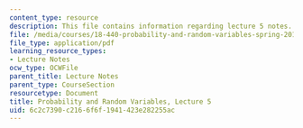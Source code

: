 ```yaml
---
content_type: resource
description: This file contains information regarding lecture 5 notes.
file: /media/courses/18-440-probability-and-random-variables-spring-2014/6c2c7390c2166f6f1941423e282255ac_MIT18_440S14_Lecture5.pdf
file_type: application/pdf
learning_resource_types:
- Lecture Notes
ocw_type: OCWFile
parent_title: Lecture Notes
parent_type: CourseSection
resourcetype: Document
title: Probability and Random Variables, Lecture 5
uid: 6c2c7390-c216-6f6f-1941-423e282255ac
---
```

